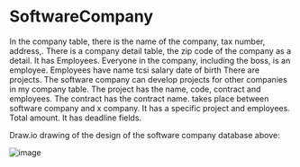 # SoftwareCompany

In the company table, there is the name of the company, tax number, address,. There is a company detail table, the zip code of the company as a detail. It has Employees. Everyone in the company, including the boss, is an employee. Employees have name tcsi salary date of birth There are projects. The software company can develop projects for other companies in my company table. The project has the name, code, contract and employees. The contract has the contract name. takes place between software company and x company. It has a specific project and employees. Total amount. It has deadline fields.

Draw.io drawing of the design of the software company database above:

![image](https://github.com/BeratEgePercinel/SoftwareCompany/assets/119699844/1530e0eb-7236-4a33-845e-81b5c2085ef8)
